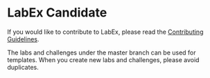 # LabEx Candidate

If you would like to contribute to LabEx, please read the [Contributing Guidelines](https://labex.gitbook.io/contributing-guidelines/).

The labs and challenges under the master branch can be used for templates. When you create new labs and challenges, please avoid duplicates.
